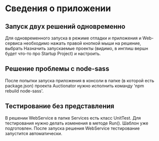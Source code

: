 # Сведения о приложении
## Запуск двух решений одновременно
Для одновременного запуска в режиме отладки и приложения и Web-сервиса необходимо нажать правой кнопкой мыши на решение, выбрать Назначить запускаемые проекты (видимо, в инглиш вершн будет что-то про Startup Project) и настроить.
## Решение проблемы с node-sass
После попытки запуска приложения в консоли в папке (в которой есть package.json) проекта Auctionator нужно исполнить команду 'npm rebuild node-sass'.
## Тестирование без представления
В решении WebService в папке Services есть класс UnitTest. Для тестирования нужно делать изменения в методе Run(). Шаблон уже подготовлен.
После запуска решения WebService тестирование запустится автоматически.